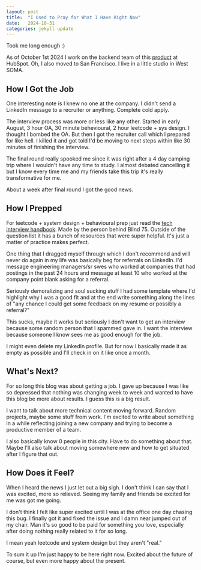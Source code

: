 ```yaml
---
layout: post
title:  "I Used to Pray for What I Have Right Now"
date:   2024-10-31
categories: jekyll update
---
```


Took me long enough :\)

As of October 1st 2024 I work on the backend team of this [product](https://www.hubspot.com/products/artificial-intelligence/intent) at HubSpot. Oh, I also moved to San Francisco. I live in a little studio in West SOMA.

## How I Got the Job

One interesting note is I knew no one at the company. I didn't send a LinkedIn message to a recruiter or anything. Complete cold apply.

The interview process was more or less like any other. Started in early August, 3 hour OA, 30 minute behevioural, 2 hour leetcode + sys design. I thought I bombed the OA. But then I got the recruiter call which I prepared for like hell. I killed it and got told I'd be moving to next steps within like 30 minutes of finishing the interview.

The final round really spooked me since it was right after a 4 day camping trip where I wouldn't have any time to study. I almost debated cancelling it but I know every time me and my friends take this trip it's really transformative for me.

About a week after final round I got the good news.

## How I Prepped

For leetcode + system design + behavioural prep just read the [tech interview handbook](https://www.techinterviewhandbook.org). Made by the person behind Blind 75. Outside of the question list it has a bunch of resources that were super helpful. It's just a matter of practice makes perfect.

One thing that I dragged myself through which I don't recommend and will never do again in my life was basically beg for referrals on LinkedIn. I'd message engineering managers/sr swes who worked at companies that had postings in the past 24 hours and message at least 10 who worked at the company point blank asking for a referral.

Seriously demoralizing and soul sucking stuff I had some template where I'd highlight why I was a good fit and at the end write something along the lines of "any chance I could get some feedback on my resume or possibly a referral?"

This sucks, maybe it works but seriously I don't want to get an interview because some random person that I spammed gave in. I want the interview because someone I know sees me as good enough for the job.

I might even delete my LinkedIn profile. But for now I basically made it as empty as possible and I'll check in on it like once a month.

## What's Next?

For so long this blog was about getting a job. I gave up because I was like so depressed that nothing was changing week to week and wanted to have this blog be more about results. I guess this is a big result.

I want to talk about more technical content moving forward. Random projects, maybe some stuff from work. I'm excited to write about something in a while reflecting joining a new company and trying to become a productive member of a team.

I also basically know 0 people in this city. Have to do something about that. Maybe I'll also talk about moving somewhere new and how to get situated after I figure that out.

## How Does it Feel?

When I heard the news I just let out a big sigh. I don't think I can say that I was excited, more so relieved. Seeing my family and friends be excited for me was got me going.

I don't think I felt like super excited until I was at the office one day chasing this bug. I finally got it and fixed the issue and I damn near jumped out of my chair. Man it's so good to be paid for something you love, especially after doing nothing really related to it for so long.

I mean yeah leetcode and system design but they aren't "real."

To sum it up I'm just happy to be here right now. Excited about the future of course, but even more happy about the present.
